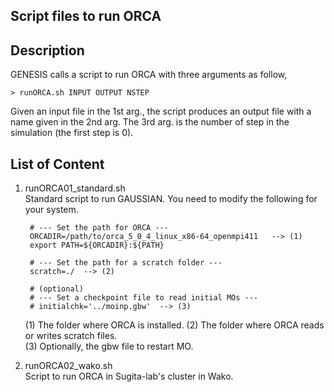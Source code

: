 ## Script files to run ORCA

## Description
GENESIS calls a script to run ORCA with three arguments as follow,

    > runORCA.sh INPUT OUTPUT NSTEP

Given an input file in the 1st arg., the script produces an output file 
with a name given in the 2nd arg.  The 3rd arg. is the number of step 
in the simulation (the first step is 0). 

## List of Content

1. runORCA01_standard.sh  
   Standard script to run GAUSSIAN. You need to modify the following for your system.

        # --- Set the path for ORCA ---
        ORCADIR=/path/to/orca_5_0_4_linux_x86-64_openmpi411   --> (1)
        export PATH=${ORCADIR}:${PATH}
        
        # --- Set the path for a scratch folder ---
        scratch=./  --> (2)
           	
        # (optional)
        # --- Set a checkpoint file to read initial MOs ---
        # initialchk='../moinp.gbw'  --> (3)

   (1) The folder where ORCA is installed. 
   (2) The folder where ORCA reads or writes scratch files.  
   (3) Optionally, the gbw file to restart MO.  

2. runORCA02_wako.sh  
   Script to run ORCA in Sugita-lab's cluster in Wako.

